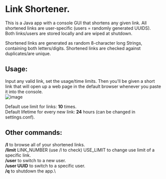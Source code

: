 # Link Shortener.

This is a Java app with a console GUI that shortens any given link. All shortened links are user-specific (users = randomly generated UUIDS). Both links/users are stored locally and are wiped at shutdown.

Shortened links are generated as random 8-character long Strings, containing both letters/digits. Shortened links are checked against duplicates/are unique.

## Usage:
Input any valid link, set the usage/time limits. Then you'll be given a short link that will open up a web page in the default browser whenever you paste it into the console.\
![image](https://github.com/user-attachments/assets/33fa6f0a-f47f-4262-88cc-1bac858943ab)


Default use limit for links: **10** times.\
Default lifetime for every new link: **24** hours (can be changed in settings.conf).

## Other commands:
**/l** to browse all of your shortened links.\
**/limit** LINK_NUMBER (use /l to check) USE_LIMIT to change use limit of a specific link.\
**/user** to switch to a new user.\
**/user UUID** to switch to a specific user.\
**/q** to shutdown the app.\
